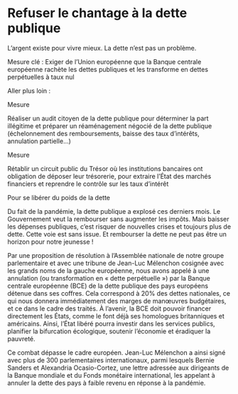 # Refuser le chantage à la dette publique

<div class="admonition note">

L’argent existe pour vivre mieux. La dette n’est pas un problème.

</div>

Mesure clé : Exiger de l’Union européenne que la Banque centrale
européenne rachète les dettes publiques et les transforme en dettes
perpétuelles à taux nul

Aller plus loin :

<div class="admonition">

Mesure

Réaliser un audit citoyen de la dette publique pour déterminer la part
illégitime et préparer un réaménagement négocié de la dette publique
(échelonnement des remboursements, baisse des taux d’intérêts,
annulation partielle…)

</div>

<div class="admonition">

Mesure

Rétablir un circuit public du Trésor où les institutions bancaires ont
obligation de déposer leur trésorerie, pour extraire l’État des marchés
financiers et reprendre le contrôle sur les taux d’intérêt

</div>

<div class="admonition note">

Pour se libérer du poids de la dette

Du fait de la pandémie, la dette publique a explosé ces derniers mois.
Le Gouvernement veut la rembourser sans augmenter les impôts. Mais
baisser les dépenses publiques, c’est risquer de nouvelles crises et
toujours plus de dette. Cette voie est sans issue. Et rembourser la
dette ne peut pas être un horizon pour notre jeunesse !

Par une proposition de résolution à l’Assemblée nationale de notre
groupe parlementaire et avec une tribune de Jean-Luc Mélenchon cosignée
avec les grands noms de la gauche européenne, nous avons appelé à une
annulation (ou transformation en « dette perpétuelle ») par la Banque
centrale européenne (BCE) de la dette publique des pays européens
détenue dans ses coffres. Cela correspond à 20% des dettes nationales,
ce qui nous donnera immédiatement des marges de manœuvres budgétaires,
et ce dans le cadre des traités. À l’avenir, la BCE doit pouvoir
financer directement les États, comme le font déjà ses homologues
britanniques et américains. Ainsi, l’État libéré pourra investir dans
les services publics, planifier la bifurcation écologique, soutenir
l’économie et éradiquer la pauvreté.

Ce combat dépasse le cadre européen. Jean-Luc Mélenchon a ainsi signé
avec plus de 300 parlementaires internationaux, parmi lesquels Bernie
Sanders et Alexandria Ocasio-Cortez, une lettre adressée aux dirigeants
de la Banque mondiale et du Fonds monétaire international, les appelant
à annuler la dette des pays à faible revenu en réponse à la pandémie.

</div>

